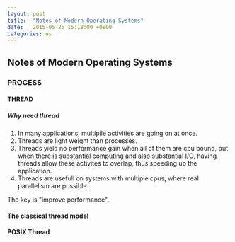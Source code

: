 ```yaml
---
layout: post
title:  "Notes of Modern Operating Systems"
date:   2015-05-25 15:18:00 +0800
categories: os
---
```


## Notes of Modern Operating Systems

### PROCESS

#### THREAD

##### Why need thread

1. In many applications, multipile activities are going on at once.
2. Threads are light weight than processes.
3. Threads yield no performance gain when all of them are cpu bound, but when there is substantial computing and also substantial I/O, having threads allow these activites to overlap, thus speeding up the application.
4. Threads are usefull on systems with multiple cpus, where real parallelism are possible.

The key is "improve performance".

#### The classical thread model

#### POSIX Thread



